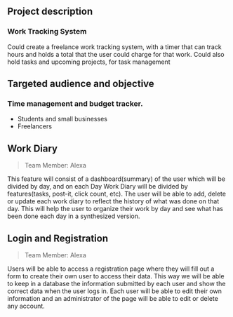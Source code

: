 ## Project description
### Work Tracking System
Could create a freelance work tracking system, with a timer that can track hours and holds a total that the user could charge for that work. Could also hold tasks and upcoming projects, for task management

## Targeted audience and objective
### Time management and budget tracker.
* Students and small businesses
* Freelancers


## Work Diary
>Team Member: Alexa

This feature will consist of a dashboard(summary) of the user which will be divided by day, and on each Day Work Diary will be divided by features(tasks, post-it, click count, etc). The user will be able to add, delete or update each  work diary to reflect the history of what was done on that day. This will help the user to organize their work by day and see what has been done each day in a synthesized version.

## Login and Registration
>Team Member: Alexa

Users will be able to access a registration page where they will fill out a form to create their own user to access their data. This way we will be able to keep in a database the information submitted by each user and show the correct data when the user logs in. Each user will be able to edit their own information and an administrator of the page will be able to edit or delete any account.

